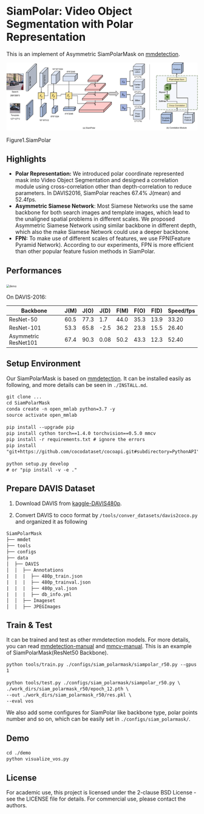 # SiamPolar: Video Object Segmentation with Polar Representation

This is an implement of Asymmetric SiamPolarMask on [mmdetection](https://github.com/open-mmlab/mmdetection). 

![siam_polarmask_pipeline](./imgs/siam_polarmask_pipeline.png)

Figure1.SiamPolar

## Highlights

- **Polar Representation:** We introduced polar coordinate represented mask into Video Object Segmentation and designed a correlation module using cross-correlation other than depth-correlation to reduce parameters. In DAVIS2016, SiamPolar reaches 67.4% J(mean) and 52.4fps. 
- **Asymmetric Siamese Network**: Most Siamese Networks use the same backbone for both search images and template images, which lead to the unaligned spatial problems in different scales. We proposed Asymmetric Siamese Network using similar backbone in different depth, which also the make Siamese Network could use a deeper backbone. 
- **FPN:** To make use of different scales of features, we use FPN(Feature Pyramid Network). According to our experiments, FPN is more efficient than other popular feature fusion methods in SiamPolar. 

## Performances

<img src="./imgs/car.gif" alt="demo" style="zoom:50%;" />

On DAVIS-2016: 

| Backbone             | J(M) | J(O) | J(D) | F(M) | F(O) | F(D) | Speed/fps |
| -------------------- | ---- | ---- | ---- | ---- | ---- | ---- | --------- |
| ResNet-50            | 60.5 | 77.3 | 1.7  | 44.0 | 35.3 | 13.9 | 33.20     |
| ResNet-101           | 53.3 | 65.8 | -2.5 | 36.2 | 23.8 | 15.5 | 26.40     |
| Asymmetric ResNet101 | 67.4 | 90.3 | 0.08 | 50.2 | 43.3 | 12.3 | 52.40     |

## Setup Environment

Our SiamPolarMask is based on [mmdetection](https://github.com/open-mmlab/mmdetection). It can be installed easily as following, and more details can be seen in `./INSTALL.md`.

```shell
git clone ...
cd SiamPolarMask
conda create -n open_mmlab python=3.7 -y
source activate open_mmlab

pip install --upgrade pip
pip install cython torch==1.4.0 torchvision==0.5.0 mmcv
pip install -r requirements.txt # ignore the errors
pip install "git+https://github.com/cocodataset/cocoapi.git#subdirectory=PythonAPI"

python setup.py develop
# or "pip install -v -e ."
```

## Prepare DAVIS Dataset

1. Download DAVIS from [kaggle-DAVIS480p](https://www.kaggle.com/mrjb166/davis480p).

2. Convert DAVIS to coco format by `/tools/conver_datasets/davis2coco.py` and organized it as following

```shell
SiamPolarMask
├── mmdet
├── tools
├── configs
├── data
│  ├── DAVIS
│  │  ├── Annotations
|  |  |  ├── 480p_train.json
|  |  |  ├── 480p_trainval.json
|  |  |  ├── 480p_val.json
|  |  |  ├── db_info.yml
│  │  ├── Imageset
│  │  ├── JPEGImages
```

## Train & Test

It can be trained and test as other mmdetection models. For more details, you can read [mmdetection-manual](https://mmdetection.readthedocs.io/en/latest/INSTALL.html) and [mmcv-manual](https://mmcv.readthedocs.io/en/latest/image.html). This is an example of SiamPolarMask(ResNet50 Backbone). 

```shell
python tools/train.py ./configs/siam_polarmask/siampolar_r50.py --gpus 1

python tools/test.py ./configs/siam_polarmask/siampolar_r50.py \
./work_dirs/siam_polarmask_r50/epoch_12.pth \
--out ./work_dirs/siam_polarmask_r50/res.pkl \
--eval vos
```

We also add some configures for SiamPolar like backbone type, polar points number and so on, which can be easily set in `./configs/siam_polarmask/`.

## Demo

```
cd ./demo
python visualize_vos.py
```

## License

For academic use, this project is licensed under the 2-clause BSD License - see the LICENSE file for details. For commercial use, please contact the authors. 
